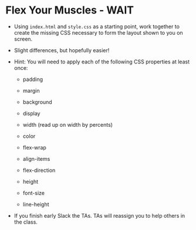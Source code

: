 # Flex Your Muscles - WAIT

* Using `index.html` and `style.css` as a starting point, work together to create the missing CSS necessary to form the layout shown to you on screen. 

* Slight differences, but hopefully easier! 

* Hint: You will need to apply each of the following CSS properties at least once:

  * padding

  * margin

  * background

  * display

  * width (read up on width by percents)

  * color

  * flex-wrap

  * align-items

  * flex-direction

  * height

  * font-size

  * line-height

* If you finish early Slack the TAs. TAs will reassign you to help others in the class.
